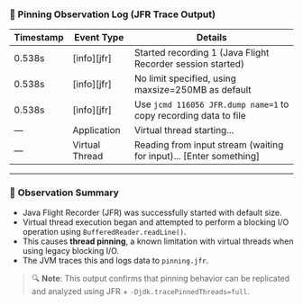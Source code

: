 ### 📄 Pinning Observation Log (JFR Trace Output)

| Timestamp   | Event Type     | Details                                                                 |
|-------------|----------------|-------------------------------------------------------------------------|
| 0.538s      | [info][jfr]    | Started recording 1 (Java Flight Recorder session started)             |
| 0.538s      | [info][jfr]    | No limit specified, using maxsize=250MB as default                     |
| 0.538s      | [info][jfr]    | Use `jcmd 116056 JFR.dump name=1` to copy recording data to file       |
| —           | Application    | Virtual thread starting...                                             |
| —           | Virtual Thread | Reading from input stream (waiting for input)... [Enter something]     |

---

### 🧪 **Observation Summary**
- Java Flight Recorder (JFR) was successfully started with default size.
- Virtual thread execution began and attempted to perform a blocking I/O operation using `BufferedReader.readLine()`.
- This causes **thread pinning**, a known limitation with virtual threads when using legacy blocking I/O.
- The JVM traces this and logs data to `pinning.jfr`.

> 🔍 **Note**: This output confirms that pinning behavior can be replicated and analyzed using JFR + `-Djdk.tracePinnedThreads=full`.

